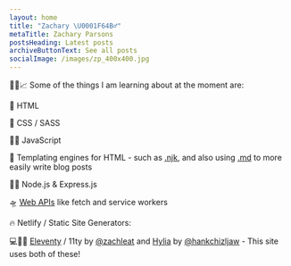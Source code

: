 ```yaml
---
layout: home
title: "Zachary \U0001F64B‍♂️"
metaTitle: Zachary Parsons
postsHeading: Latest posts
archiveButtonText: See all posts
socialImage: /images/zp_400x400.jpg
---
```

👨‍🎓📈 Some of the things I am learning about at the moment are:

🧱 HTML

🎨 CSS / SASS

🧙‍♂️ JavaScript

🚂 Templating engines for HTML - such as [.njk](https://mozilla.github.io/nunjucks/), and also using [.md](https://www.markdownguide.org/) to more easily write blog posts

👨‍💻 Node.js & Express.js

🛸 [Web APIs](https://developer.mozilla.org/en-US/docs/Web/API) like fetch and service workers

🔥 Netlify / Static Site Generators:[](https://www.11ty.dev/)

💻💪💥 [Eleventy](https://11ty.dev) / 11ty by [@zachleat](https://twitter.com/zachleat) and [Hylia](https://github.com/hankchizljaw/hylia) by [@hankchizljaw](https://twitter.com/hankchizljaw) - This site uses both of these!